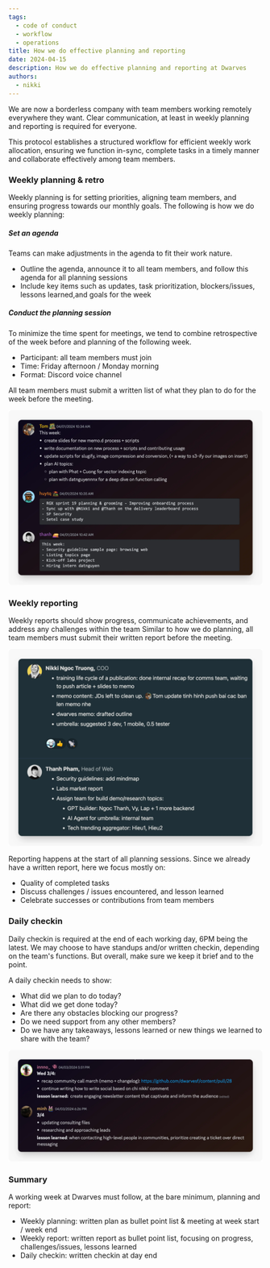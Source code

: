 ```yaml
---
tags:
  - code of conduct
  - workflow
  - operations
title: How we do effective planning and reporting
date: 2024-04-15
description: How we do effective planning and reporting at Dwarves
authors:
  - nikki
---
```


We are now a borderless company with team members working remotely everywhere they want. Clear communication, at least in weekly planning and reporting is required for everyone.

This protocol establishes a structured workflow for efficient weekly work allocation, ensuring we function in-sync, complete tasks in a timely manner and collaborate effectively among team members.

### Weekly planning & retro
Weekly planning is for setting priorities, aligning team members, and ensuring progress towards our monthly goals. The following is how we do weekly planning:

##### Set an agenda
Teams can make adjustments in the agenda to fit their work nature.
- Outline the agenda, announce it to all team members, and follow this agenda for all planning sessions
- Include key items such as updates, task prioritization, blockers/issues, lessons learned,and goals for the week

##### Conduct the planning session
To minimize the time spent for meetings, we tend to combine retrospective of the week before and planning of the following week.

- Participant: all team members must join
- Time: Friday afternoon / Monday morning
- Format: Discord voice channel

All team members must submit a written list of what they plan to do for the week before the meeting.

![alt text](assets/how-we-do-effective-planning-and-reporting_image.webp)

### Weekly reporting
Weekly reports should show progress, communicate achievements, and address any challenges within the team Similar to how we do planning, all team members must submit their written report before the meeting.

![alt text](assets/how-we-do-effective-planning-and-reporting_image2.webp)

Reporting happens at the start of all planning sessions. Since we already have a written report, here we focus mostly on:
- Quality of completed tasks
- Discuss challenges / issues encountered, and lesson learned
- Celebrate successes or contributions from team members

### Daily checkin
Daily checkin is required at the end of each working day, 6PM being the latest. We may choose to have standups and/or written checkin, depending on the team's functions. But overall, make sure we keep it brief and to the point.

A daily checkin needs to show:
- What did we plan to do today?
- What did we get done today?
- Are there any obstacles blocking our progress?
- Do we need support from any other members?
- Do we have any takeaways, lessons learned or new things we learned to share with the team?

![alt text](assets/how-we-do-effective-planning-and-reporting_image3.webp)

### Summary
A working week at Dwarves must follow, at the bare minimum, planning and report:
- Weekly planning: written plan as bullet point list & meeting at week start / week end
- Weekly report: written report as bullet point list, focusing on progress, challenges/issues, lessons learned
- Daily checkin: written checkin at day end